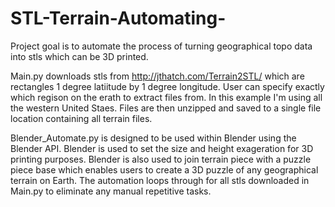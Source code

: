 # STL-Terrain-Automating-

Project goal is to automate the process of turning geographical topo data into stls which can be 3D printed. 

Main.py downloads stls from http://jthatch.com/Terrain2STL/ which are rectangles 1 degree latiitude by 1 degree longitude. User can specify exactly which regison on the erath to extract files from. In this example I'm using all the western United Staes. Files are then unzipped and saved to a single file location containing all terrain files.

Blender_Automate.py is designed to be used within Blender using the Blender API. Blender is used to set the size and height exageration for 3D printing purposes. Blender is also used to join terrain piece with a puzzle piece base which enables users to create a 3D puzzle of any geographical terrain on Earth. The automation loops through for all stls downloaded in Main.py to eliminate any manual repetitive tasks. 
